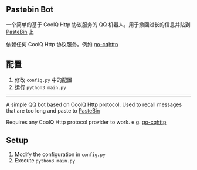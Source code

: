 Pastebin Bot
------

一个简单的基于 CoolQ Http 协议服务的 QQ 机器人，用于撤回过长的信息并贴到 [PasteBin](https://pastebin.com) 上

依赖任何 CoolQ Http 协议服务。例如 [go-cqhttp](https://github.com/Mrs4s/go-cqhttp)

## 配置

1. 修改 `config.py` 中的配置
2. 运行 `python3 main.py`

---

A simple QQ bot based on CoolQ Http protocol. Used to recall messages that are too long and paste to [PasteBin](https://pastebin.com)

Requires any CoolQ Http protocol provider to work. e.g. [go-cqhttp](https://github.com/Mrs4s/go-cqhttp)

## Setup

1. Modify the configuration in `config.py`
2. Execute `python3 main.py`
